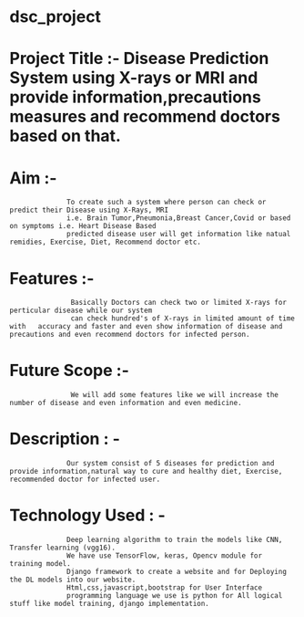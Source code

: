 # dsc_project

# Project Title :- Disease Prediction System using X-rays or MRI and provide information,precautions measures and recommend doctors based on that.

# Aim           :- 
                  To create such a system where person can check or predict their Disease using X-Rays, MRI 
                  i.e. Brain Tumor,Pneumonia,Breast Cancer,Covid or based on symptoms i.e. Heart Disease Based 
                  predicted disease user will get information like natual remidies, Exercise, Diet, Recommend doctor etc.

# Features      :- 
                   Basically Doctors can check two or limited X-rays for perticular disease while our system 
                   can check hundred's of X-rays in limited amount of time with   accuracy and faster and even show information of disease and precautions and even recommend doctors for infected person.

# Future Scope  :- 
                   We will add some features like we will increase the number of disease and even information and even medicine.


# Description   : -
                  Our system consist of 5 diseases for prediction and provide information,natural way to cure and healthy diet, Exercise, recommended doctor for infected user.

                  
# Technology Used : -
                  Deep learning algorithm to train the models like CNN, Transfer learning (vgg16).
                  We have use TensorFlow, keras, Opencv module for training model.
                  Django framework to create a website and for Deploying the DL models into our website.
                  Html,css,javascript,bootstrap for User Interface
                  programming language we use is python for All logical stuff like model training, django implementation.
